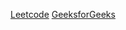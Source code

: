 [Leetcode](https://leetcode.com/articles/longest-word-in-dictionary-through-deletion/) [GeeksforGeeks](https://www.geeksforgeeks.org/find-largest-word-dictionary-deleting-characters-given-string/)
